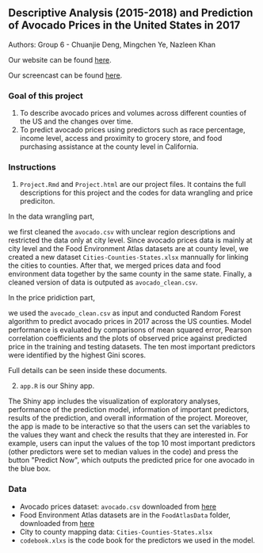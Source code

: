 ## Descriptive Analysis (2015-2018) and Prediction of Avocado Prices in the United States in 2017

Authors: Group 6 - Chuanjie Deng, Mingchen Ye, Nazleen Khan

Our website can be found [here]().

Our screencast can be found [here]().

### Goal of this project

1. To describe avocado prices and volumes across different counties of the US and the changes over time.
2. To predict avocado prices using predictors such as race percentage, income level, access and proximity to grocery store, and food purchasing assistance at the county level in California.


### Instructions
1. `Project.Rmd` and `Project.html` are our project files. It contains the full descriptions for this project and the codes for data wrangling and price prediciton.

In the data wrangling part,

we first cleaned the `avocado.csv` with unclear region descriptions and restricted the data only at city level. Since avocado prices data is mainly at city level and the Food Environment Atlas datasets are at county level, we created a new dataset `Cities-Counties-States.xlsx` mannually for linking the cities to counties. After that, we merged prices data and food environment data together by the same county in the same state. Finally, a cleaned version of data is outputed as `avocado_clean.csv`.

In the price pridiction part,

we used the `avocado_clean.csv` as input and conducted Random Forest algorithm to predict avocado prices in 2017 across the US counties. Model performance is evaluated by comparisons of mean squared error, Pearson correlation coefficients and the plots of observed price against predicted price in the training and testing datasets. The ten most important predictors were identified by the highest Gini scores.

Full details can be seen inside these documents.

2. `app.R` is our Shiny app.

The Shiny app includes the visualization of exploratory analyses, performance of the prediction model, information of important predictors, results of the prediction, and overall information of the project. Moreover, the app is made to be interactive so that the users can set the variables to the values they want and check the results that they are interested in. For example, users can input the values of the top 10 most important predictors (other predictors were set to median values in the code) and press the button "Predict Now", which outputs the predicted price for one avocado in the blue box.


### Data
- Avocado prices dataset: `avocado.csv` downloaded from [here](https://www.kaggle.com/neuromusic/avocado-prices)
- Food Environment Atlas datasets are in the `FoodAtlasData` folder, downloaded from [here](https://www.ers.usda.gov/data-products/food-environment-atlas/data-access-and-documentation-downloads/)
- City to county mapping data: `Cities-Counties-States.xlsx`
- `codebook.xlxs` is the code book for the predictors we used in the model.


